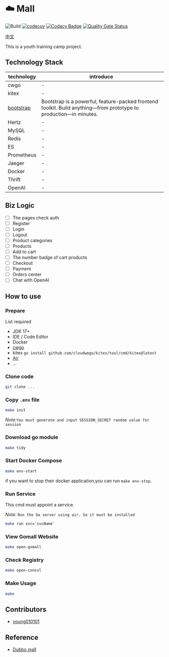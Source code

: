 # :cloud: Mall

![Build](https://github.com/young010101/ecommerce-bytedance/actions/workflows/ci.yml/badge.svg)
[![codecov](https://codecov.io/gh/young010101/ecommerce-bytedance/branch/dev/graph/badge.svg)](https://codecov.io/gh/young010101/ecommerce-bytedance)
[![Codacy Badge](https://app.codacy.com/project/badge/Grade/0f64f888c06e4bf3acf7d4e0812ca7a0)](https://app.codacy.com/gh/young010101/ecommerce-bytedance/dashboard?utm_source=gh&utm_medium=referral&utm_content=&utm_campaign=Badge_grade)
[![Quality Gate Status](https://sonarcloud.io/api/project_badges/measure?project=young010101_ecommerce-bytedance&metric=alert_status)](https://sonarcloud.io/dashboard?id=young010101_ecommerce-bytedance)

[中文](README_cn.md)

This is a youth training camp project.

## Technology Stack

| technology | introduce |
|---------------|----|
| cwgo          | -  |
| kitex         | -  |
| [bootstrap](https://getbootstrap.com/docs/5.3/getting-started/introduction/) | Bootstrap is a powerful, feature-packed frontend toolkit. Build anything—from prototype to production—in minutes.  |
| Hertz         | -  |
| MySQL         | -  |
| Redis         | -  |
| ES            | -  |
| Prometheus    | -  |
| Jaeger        | -  |
| Docker        | -  |
| Thrift        | -  |
| OpenAI        | -  |

## Biz Logic

- [ ] The pages check auth
- [ ] Register
- [ ] Login
- [ ] Logout
- [ ] Product categories
- [ ] Products
- [ ] Add to cart
- [ ] The number badge of cart products
- [ ] Checkout
- [ ] Payment
- [ ] Orders center
- [ ] Chat with OpenAI

## How to use

### Prepare

List required

- JDK 17+
- IDE / Code Editor
- Docker
- [cwgo](https://github.com/cloudwego/cwgo)
- kitex `go install github.com/cloudwego/kitex/tool/cmd/kitex@latest`
- [Air](https://github.com/cosmtrek/air)
- ...

### Clone code

```sh
git clone ...
```

### Copy `.env` file

```sh
make init
```

*Note:*`You must generate and input SESSION_SECRET random value for session`

### Download go module

```sh
make tidy
```

### Start Docker Compose

```sh
make env-start
```

if you want to stop their docker application,you can run `make env-stop`.

### Run Service

This cmd must appoint a service.

*Note:* `Run the Go server using air. So it must be installed`

```sh
make run svc=`svcName`
```

### View Gomall Website

```sh
make open-gomall
```

### Check Registry

```sh
make open-consul
```

### Make Usage

```sh
make
```

## Contributors

- [young010101](https://github.com/young010101)

## Reference

- [Dubbo mall](https://cn.dubbo.apache.org/zh-cn/overview/demo/)
